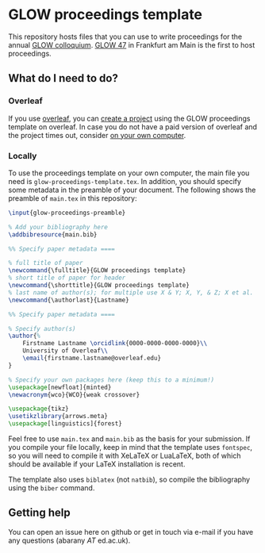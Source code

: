 # GLOW proceedings template

This repository hosts files that you can use to write proceedings for the annual [GLOW colloquium](https://glowlinguistics.org/). [GLOW 47](https://glowlinguistics.org/47/) in Frankfurt am Main is the first to host proceedings.

## What do I need to do?

### Overleaf

If you use [overleaf](https://www.overleaf.com/), you can [create a project](https://www.overleaf.com/latex/templates/glow-proceedings-template/nnzzbmzvfkhm) using the GLOW proceedings template on overleaf. In case you do not have a paid version of overleaf and the project times out, consider [on your own computer](#locally).

### Locally

To use the proceedings template on your own computer, the main file you need is `glow-proceedings-template.tex`. In addition, you should specify some metadata in the preamble of your document. The following shows the preamble of `main.tex` in this repository:

```tex
\input{glow-proceedings-preamble}

% Add your bibliography here
\addbibresource{main.bib}

%% Specify paper metadata ====

% full title of paper
\newcommand{\fulltitle}{GLOW proceedings template}
% short title of paper for header
\newcommand{\shorttitle}{GLOW proceedings template}
% last name of author(s); for multiple use X & Y; X, Y, & Z; X et al.
\newcommand{\authorlast}{Lastname}

%% Specify paper metadata ====

% Specify author(s)
\author{%
    Firstname Lastname \orcidlink{0000-0000-0000-0000}\\
    University of Overleaf\\
    \email{firstname.lastname@overleaf.edu}
}

% Specify your own packages here (keep this to a minimum!)
\usepackage[newfloat]{minted}
\newacronym{wco}{WCO}{weak crossover}

\usepackage{tikz}
\usetikzlibrary{arrows.meta}
\usepackage[linguistics]{forest}
```

Feel free to use `main.tex` and `main.bib` as the basis for your submission. If you compile your file locally, keep in mind that the template uses `fontspec`, so you will need to compile it with XeLaTeX or LuaLaTeX, both of which should be available if your LaTeX installation is recent.

The template also uses `biblatex` (not `natbib`), so compile the bibliography using the `biber` command.

## Getting help

You can open an issue here on github or get in touch via e-mail if you have any questions (abarany _AT_ ed.ac.uk).
